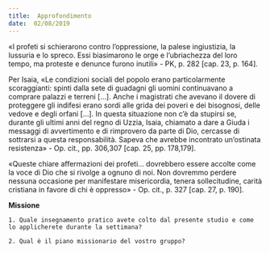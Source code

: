 ```yaml
---
title:  Approfondimento
date:  02/08/2019
---
```


«I profeti si schierarono contro l’oppressione, la palese ingiustizia, la lussuria e lo spreco. Essi biasimarono le orge e l’ubriachezza del loro tempo, ma proteste e denunce furono inutili» - PK, p. 282 [cap. 23, p. 164].

Per Isaia, «Le condizioni sociali del popolo erano particolarmente scoraggianti: spinti dalla sete di guadagni gli uomini continuavano a comprare palazzi e terreni […]. Anche i magistrati che avevano il dovere di proteggere gli indifesi erano sordi alle grida dei poveri e dei bisognosi, delle vedove e degli orfani […]. In questa situazione non c’è da stupirsi se, durante gli ultimi anni del regno di Uzzia, Isaia, chiamato a dare a Giuda i messaggi di avvertimento e di rimprovero da parte di Dio, cercasse di sottrarsi a questa responsabilità. Sapeva che avrebbe incontrato un’ostinata resistenza» - Op. cit., pp. 306,307 [cap. 25, pp. 178,179].

«Queste chiare affermazioni dei profeti… dovrebbero essere accolte come la voce di Dio che si rivolge a ognuno di noi. Non dovremmo perdere nessuna occasione per manifestare misericordia, tenera sollecitudine, carità cristiana in favore di chi è oppresso» - Op. cit., p. 327 [cap. 27, p. 190].

**Missione**

`1.	Quale insegnamento pratico avete colto dal presente studio e come lo applicherete durante la settimana?`

`2.	Qual è il piano missionario del vostro gruppo?`